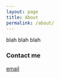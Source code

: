 ```yaml
---
layout: page
title: About
permalink: /about/
---
```


blah blah blah

### Contact me

[email](mailto:spam@google.com)